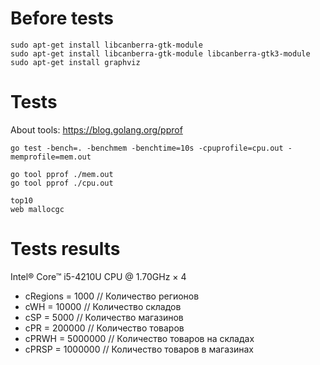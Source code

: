 # Before tests
```
sudo apt-get install libcanberra-gtk-module
sudo apt-get install libcanberra-gtk-module libcanberra-gtk3-module
sudo apt-get install graphviz
```

# Tests
About tools: https://blog.golang.org/pprof
```
go test -bench=. -benchmem -benchtime=10s -cpuprofile=cpu.out -memprofile=mem.out
```

```
go tool pprof ./mem.out
go tool pprof ./cpu.out
```

```
top10
web mallocgc
```
# Tests results

Intel® Core™ i5-4210U CPU @ 1.70GHz × 4

* cRegions =  1000 // Количество регионов
* cWH   =    10000 // Количество складов
* cSP   =     5000 // Количество магазинов
* cPR   =   200000 // Количество товаров
* cPRWH =  5000000 // Количество товаров на складах
* cPRSP =  1000000 // Количество товаров в магазинах
